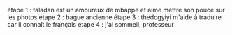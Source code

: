 étape 1 : taladan est un amoureux de mbappe et aime mettre son pouce sur les photos
étape 2 : bague ancienne
étape 3 : thedogyiyi m'aide à traduire car il connaît le français
étape 4 : j'ai sommeil, professeur
